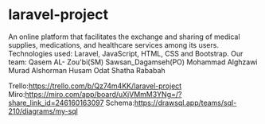 # laravel-project
An online platform that facilitates the exchange and sharing of medical supplies, medications, and healthcare services among its users. Technologies used:  Laravel, JavaScript, HTML, CSS and Bootstrap.
Our team: Qasem AL- Zou'bi(SM) Sawsan_Dagamseh(PO) Mohammad Alghzawi Murad Alshorman Husam Odat Shatha Rababah

Trello:https://trello.com/b/Qz74m4KK/laravel-project
Miro:https://miro.com/app/board/uXjVMmM3YNg=/?share_link_id=246160163097
Schema:https://drawsql.app/teams/sql-210/diagrams/my-sql
